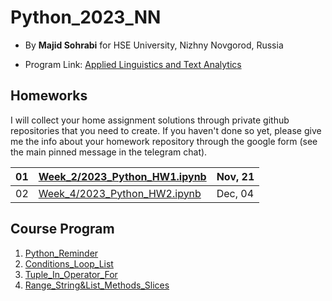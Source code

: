 # Python_2023_NN

- By **Majid Sohrabi** for HSE University, Nizhny Novgorod, Russia

- Program Link: [Applied Linguistics and Text Analytics](https://nnov.hse.ru/en/ma/appling/)

## Homeworks

I will collect your home assignment solutions through private github repositories that you need to create. If you haven't done so yet, please give me the info about your homework repository through the google form (see the main pinned message in the telegram chat).


| 01 | [Week_2/2023_Python_HW1.ipynb](Week_2/2023_Python_HW1.ipynb) | Nov, 21 |
| -- | ---------------------------- | ------- |
| 02 | [Week_4/2023_Python_HW2.ipynb](Week_4/2023_Python_HW2.ipynb) | Dec, 04 |

## Course Program

  1. [Python_Reminder](Week_1/Python_Reminder_2023(NN).ipynb)
  2. [Conditions_Loop_List](Week_2/Week_2_Conditions_Loop_List.ipynb)
  3. [Tuple_In_Operator_For](Week_3/Week_3_Tuple_In_For.ipynb)
  4. [Range_String&List_Methods_Slices](Week_4/Week_4_Range_StringList_Methods_Slices.ipynb)

